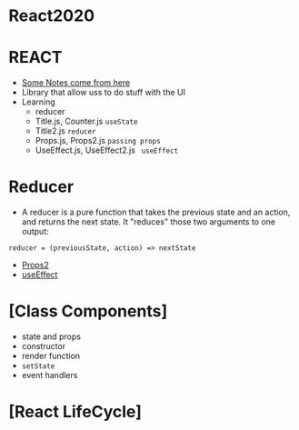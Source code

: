 # React2020
# REACT
* [Some Notes come from here](https://github.com/josh-jacobson/lambda-lecture-notes)
* Library that allow uss to do stuff with the UI
* Learning
    * reducer
    * Title.js, Counter.js `useState`
    * Title2.js `reducer`
    * Props.js, Props2.js `passing props`
    * UseEffect.js, UseEffect2.js ` useEffect`

# Reducer
* A reducer is a pure function that takes the previous state and an action, and returns the next state. It "reduces" those two arguments to one output:

`reducer = (previousState, action) => nextState`

* [Props2](https://www.youtube.com/watch?v=tsj13GW3SvA&feature=youtu.be)
* [useEffect](https://www.youtube.com/watch?v=_2kwlBl9HLo&feature=youtu.be)

# [Class Components]
* state and props
* constructor
* render function
* `setState`
* event handlers

# [React LifeCycle]